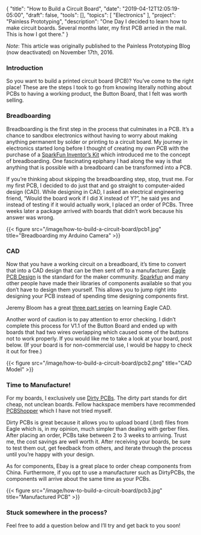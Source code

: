 {
    "title": "How to Build a Circuit Board",
    "date": "2019-04-12T12:05:19-05:00",
    "draft": false,
    "tools": [],
    "topics": [
        "Electronics"
    ],
    "project": "Painless Prototyping",
    "description": "One Day I decided to learn how to make circuit boards. Several months later, my first PCB arried in the mail. This is how I got there."
}

*Note*: This article was originally published to the Painless Prototyping Blog (now deactivated) on November 17th, 2016. 

### Introduction

So you want to build a printed circuit board (PCB)? You’ve come to the right place! These are the steps I took to go from knowing literally nothing about PCBs to having a working product, the Button Board, that I felt was worth selling.


### Breadboarding

Breadboarding is the first step in the process that culminates in a PCB. It’s a chance to sandbox electronics without having to worry about making anything permanent by solder or printing to a circuit board. My journey in electronics started long before I thought of creating my own PCB with the purchase of a [SparkFun Inventor’s Kit](https://www.sparkfun.com/products/12060) which introduced me to the concept of breadboarding. One fascinating epiphany I had along the way is that anything that is possible with a breadboard can be transformed into a PCB.

If you’re thinking about skipping the breadboarding step, stop, trust me. For my first PCB, I decided to do just that and go straight to computer-aided design (CAD). While designing in CAD, I asked an electrical engineering friend, “Would the board work if I did X instead of Y?”, he said yes and instead of testing if it would actually work, I placed an order of PCBs. Three weeks later a package arrived with boards that didn’t work because his answer was wrong.

{{< figure src="/image/how-to-build-a-circuit-board/pcb1.jpg" title="Breadboarding my Arduino Camera" >}}

### CAD

Now that you have a working circuit on a breadboard, it’s time to convert that into a CAD design that can be then sent off to a manufacturer. [Eagle PCB Design](https://www.autodesk.com/products/eagle/overview) is the standard for the maker community. [Sparkfun](https://github.com/sparkfun/SparkFun-Eagle-Libraries) and many other people have made their libraries of components available so that you don’t have to design them yourself. This allows you to jump right into designing your PCB instead of spending time designing components first.

Jeremy Bloom has a great [three part series](https://www.youtube.com/watch?v=1AXwjZoyNno) on learning Eagle CAD.

Another word of caution is to pay attention to error checking. I didn’t complete this process for V1.1 of the Button Board and ended up with boards that had two wires overlapping which caused some of the buttons not to work properly. If you would like me to take a look at your board, post below. (If your board is for non-commercial use, I would be happy to check it out for free.)

{{< figure src="/image/how-to-build-a-circuit-board/pcb2.png" title="CAD Model" >}}

### Time to Manufacture!

For my boards, I exclusively use [Dirty PCBs](http://dirtypcbs.com/). The dirty part stands for dirt cheap, not unclean boards. Fellow hackspace members have recommended [PCBShopper](http://pcbshopper.com/) which I have not tried myself.

Dirty PCBs is great because it allows you to upload board (.brd) files from Eagle which is, in my opinion, much simpler than dealing with gerber files. After placing an order, PCBs take between 2 to 3 weeks to arriving. Trust me, the cost savings are well worth it. After receiving your boards, be sure to test them out, get feedback from others, and iterate through the process until you’re happy with your design.

As for components, Ebay is a great place to order cheap components from China. Furthermore, if you opt to use a manufacturer such as DirtyPCBs, the components will arrive about the same time as your PCBs.

{{< figure src="/image/how-to-build-a-circuit-board/pcb3.jpg" title="Manufactured PCB" >}}

### Stuck somewhere in the process?

Feel free to add a question below and I’ll try and get back to you soon!